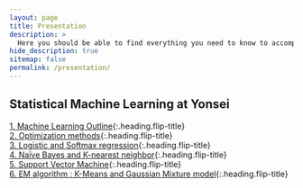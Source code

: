 ```yaml
---
layout: page
title: Presentation
description: >
  Here you should be able to find everything you need to know to accomplish the most common tasks when blogging with Hydejack.
hide_description: true
sitemap: false
permalink: /presentation/
---
```


## Statistical Machine Learning at Yonsei
 [1. Machine Learning Outline]{:.heading.flip-title} \
 [2. Optimization methods]{:.heading.flip-title} \
 [3. Logistic and Softmax regression]{:.heading.flip-title} \
 [4. Naïve Bayes and K-nearest neighbor]{:.heading.flip-title} \
 [5. Support Vector Machine]{:.heading.flip-title} \
 [6. EM algorithm : K-Means and Gaussian Mixture model]{:.heading.flip-title}

[1. Machine Learning Outline]: /presentation/2023-07-07-MLyonsei1
[2. Optimization methods]: /presentation/2023-07-14-MLyonsei2
[3. Logistic and Softmax regression]: /presentation/2023-07-21-MLyonsei3
[4. Naïve Bayes and K-nearest neighbor]: /presentation/2023-07-28-MLyonsei4
[5. Support Vector Machine]: /presentation/2023-08-04-MLyonsei5
[6. EM algorithm : K-Means and Gaussian Mixture model]: /presentation/2023-08-11-MLyonsei6